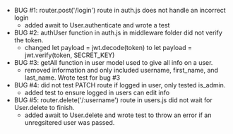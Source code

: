 - BUG #1: router.post('/login') route in auth.js does not handle an incorrect login
  - added await to User.authenticate and wrote a test
- BUG #2: authUser function in auth.js in middleware folder did not verify the token.
  - changed let payload = jwt.decode(token) to let payload = jwt.verify(token, SECRET_KEY)
- BUG #3: getAll function in user model used to give all info on a user.
  - removed information and only included username, first_name, and last_name. Wrote test for bug #3
- BUG #4: did not test PATCH route if logged in user, only tested is_admin.
  - added test to ensure logged in users can edit info
- BUG #5: router.delete('/:username') route in users.js did not wait for User.delete to finish.
  - added await to User.delete and wrote test to throw an error if an unregsitered user was passed.
